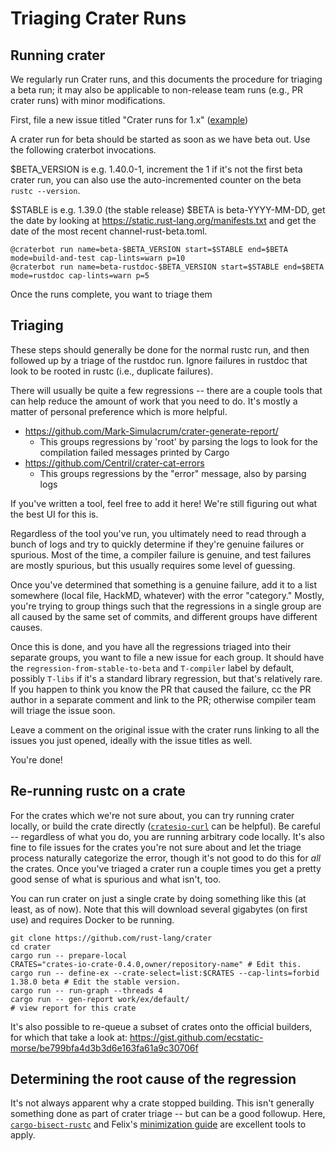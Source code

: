 # Triaging Crater Runs

## Running crater

We regularly run Crater runs, and this documents the procedure for triaging a beta run; it may also
be applicable to non-release team runs (e.g., PR crater runs) with minor modifications.

First, file a new issue titled "Crater runs for 1.x" ([example](https://github.com/rust-lang/rust/issues/66244))

A crater run for beta should be started as soon as we have beta out. Use the following craterbot
invocations.

$BETA_VERSION is e.g. 1.40.0-1, increment the 1 if it's not the first beta crater run, you can also
use the auto-incremented counter on the beta `rustc --version`.

$STABLE is e.g. 1.39.0 (the stable release)
$BETA is beta-YYYY-MM-DD, get the date by looking at https://static.rust-lang.org/manifests.txt and
get the date of the most recent channel-rust-beta.toml.

```
@craterbot run name=beta-$BETA_VERSION start=$STABLE end=$BETA mode=build-and-test cap-lints=warn p=10
@craterbot run name=beta-rustdoc-$BETA_VERSION start=$STABLE end=$BETA mode=rustdoc cap-lints=warn p=5
```

Once the runs complete, you want to triage them

## Triaging

These steps should generally be done for the normal rustc run, and then followed up by a triage of
the rustdoc run. Ignore failures in rustdoc that look to be rooted in rustc (i.e., duplicate
failures).

There will usually be quite a few regressions -- there are a couple tools that can help reduce the
amount of work that you need to do. It's mostly a matter of personal preference which is more
helpful.

 * https://github.com/Mark-Simulacrum/crater-generate-report/
   * This groups regressions by 'root' by parsing the logs to look for the compilation failed
     messages printed by Cargo
 * https://github.com/Centril/crater-cat-errors
   * This groups regressions by the "error" message, also by parsing logs

If you've written a tool, feel free to add it here! We're still figuring out what the best UI for
this is.

Regardless of the tool you've run, you ultimately need to read through a bunch of logs and try to
quickly determine if they're genuine failures or spurious. Most of the time, a compiler failure is
genuine, and test failures are mostly spurious, but this usually requires some level of guessing.

Once you've determined that something is a genuine failure, add it to a list somewhere (local file,
HackMD, whatever) with the error "category." Mostly, you're trying to group things such that the
regressions in a single group are all caused by the same set of commits, and different groups have
different causes.

Once this is done, and you have all the regressions triaged into their separate groups, you want to
file a new issue for each group. It should have the `regression-from-stable-to-beta` and
`T-compiler` label by default, possibly `T-libs` if it's a standard library regression, but that's
relatively rare. If you happen to think you know the PR that caused the failure, cc the PR author in
a separate comment and link to the PR; otherwise compiler team will triage the issue soon.

Leave a comment on the original issue with the crater runs linking to all the issues you just
opened, ideally with the issue titles as well.

You're done!

## Re-running rustc on a crate

For the crates which we're not sure about, you can try running crater locally, or build the crate
directly ([`cratesio-curl`] can be helpful). Be careful -- regardless of what you do, you are running arbitrary code locally. It's
also fine to file issues for the crates you're not sure about and let the triage process naturally
categorize the error, though it's not good to do this for *all* the crates. Once you've triaged a
crater run a couple times you get a pretty good sense of what is spurious and what isn't, too.

You can run crater on just a single crate by doing something like this (at least, as of now).
Note that this will download several gigabytes (on first use) and requires Docker to be running.

```
git clone https://github.com/rust-lang/crater
cd crater
cargo run -- prepare-local
CRATES="crates-io-crate-0.4.0,owner/repository-name" # Edit this.
cargo run -- define-ex --crate-select=list:$CRATES --cap-lints=forbid 1.38.0 beta # Edit the stable version.
cargo run -- run-graph --threads 4
cargo run -- gen-report work/ex/default/
# view report for this crate
```

It's also possible to re-queue a subset of crates onto the official builders, for which that take a
look at: https://gist.github.com/ecstatic-morse/be799bfa4d3b3d6e163fa61a9c30706f

[`cratesio-curl`]: https://gist.githubusercontent.com/lqd/4a8af10389d10840d90655c109df5eac/raw/1bb8ac86e211b745b1674041bc725a859b390c3c/cratesio-curl

## Determining the root cause of the regression

It's not always apparent why a crate stopped building. This isn't generally something done as part
of crater triage -- but can be a good followup. Here, [`cargo-bisect-rustc`] and Felix's
[minimization guide] are excellent tools to apply.

[`cargo-bisect-rustc`]: https://github.com/rust-lang/cargo-bisect-rustc
[minimization guide]: http://blog.pnkfx.org/blog/2019/11/18/rust-bug-minimization-patterns/

